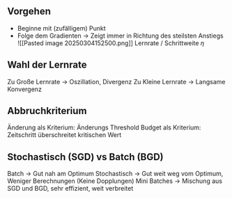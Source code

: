 ## Vorgehen
- Beginne mit (zufälligem) Punkt
- Folge dem Gradienten -> Zeigt immer in Richtung des steilsten Anstiegs
![[Pasted image 20250304152500.png]]
Lernrate / Schrittweite $\eta$

## Wahl der Lernrate
Zu Große Lernrate -> Oszillation, Divergenz
Zu Kleine Lernrate -> Langsame Konvergenz

## Abbruchkriterium
Änderung als Kriterium: Änderungs Threshold
Budget als Kriterium: Zeitschritt überschreitet kritischen Wert

## Stochastisch (SGD) vs Batch (BGD)
Batch -> Gut nah am Optimum
Stochastisch -> Gut weit weg vom Optimum, Weniger Berechnungen (Keine Dopplungen)
Mini Batches -> Mischung aus SGD und BGD, sehr effizient, weit verbreitet